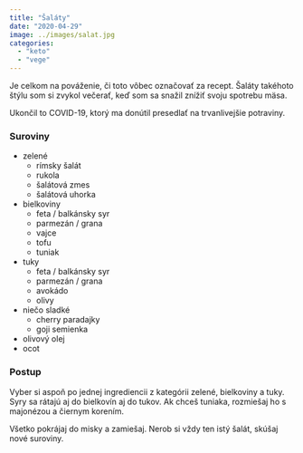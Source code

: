 ```yaml
---
title: "Šaláty"
date: "2020-04-29"
image: ../images/salat.jpg
categories:
  - "keto"
  - "vege"
---
```


Je celkom na pováženie, či toto vôbec označovať za recept. Šaláty takéhoto štýlu som si zvykol večerať, keď som sa snažil znížiť svoju spotrebu mäsa.

Ukončil to COVID-19, ktorý ma donútil presedlať na trvanlivejšie potraviny.

### Suroviny
- zelené
  - rímsky šalát
  - rukola
  - šalátová zmes
  - šalátová uhorka
- bielkoviny
  - feta / balkánsky syr
  - parmezán / grana
  - vajce
  - tofu
  - tuniak
- tuky
  - feta / balkánsky syr
  - parmezán / grana
  - avokádo
  - olivy
- niečo sladké
  - cherry paradajky
  - goji semienka
- olivový olej
- ocot

### Postup
Vyber si aspoň po jednej ingrediencii z kategórii zelené, bielkoviny a tuky. Syry sa rátajú aj do bielkovín aj do tukov. Ak chceš tuniaka, rozmiešaj ho s majonézou a čiernym korením.

Všetko pokrájaj do misky a zamiešaj. Nerob si vždy ten istý šalát, skúšaj nové suroviny.
